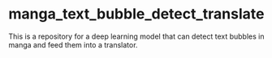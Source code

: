 # manga_text_bubble_detect_translate
This is a repository for a deep learning model that can detect text bubbles in manga and feed them into a translator.



